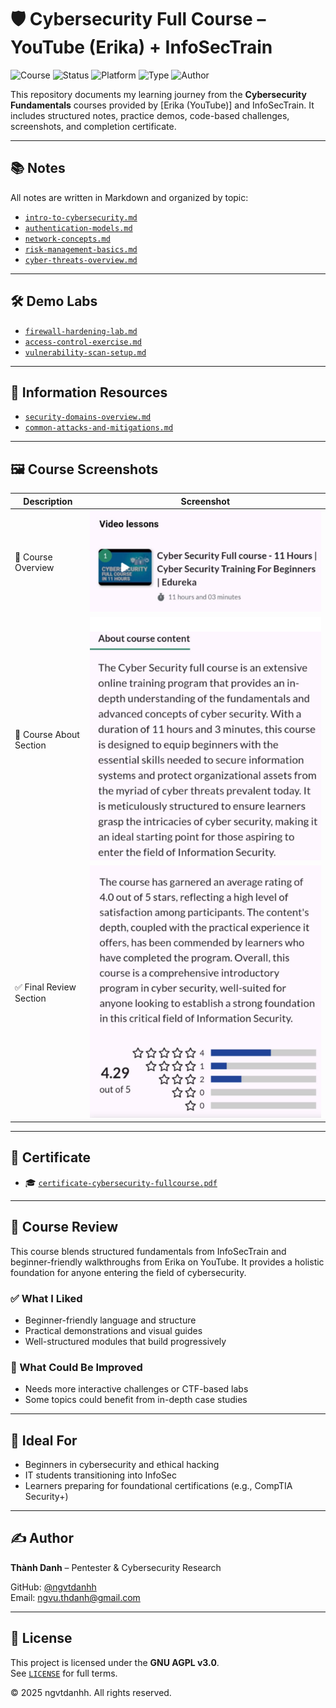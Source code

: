 # 🛡️ Cybersecurity Full Course – YouTube (Erika) + InfoSecTrain

![Course](https://img.shields.io/badge/Erika%20x%20InfoSecTrain-Certified-brightgreen?style=flat-square&logo=youtube)
![Status](https://img.shields.io/badge/Status-Completed-blue?style=flat-square&logo=verizon)
![Platform](https://img.shields.io/badge/Platform-YouTube%20%2B%20Cursa-informational?style=flat-square&logo=coursera)
![Type](https://img.shields.io/badge/Type-Self--Study-orange?style=flat-square&logo=openaccess)
![Author](https://img.shields.io/badge/Maintainer-Thành%20Danh-blueviolet?style=flat-square&logo=github)

This repository documents my learning journey from the **Cybersecurity Fundamentals** courses provided by [Erika (YouTube)] and InfoSecTrain. It includes structured notes, practice demos, code-based challenges, screenshots, and completion certificate.

---

## 📚 Notes

All notes are written in Markdown and organized by topic:

- [`intro-to-cybersecurity.md`](./notes/intro-to-cybersecurity.md)
- [`authentication-models.md`](./notes/authentication-models.md)
- [`network-concepts.md`](./notes/network-concepts.md)
- [`risk-management-basics.md`](./notes/risk-management-basics.md)
- [`cyber-threats-overview.md`](./notes/cyber-threats-overview.md)

---

## 🛠️ Demo Labs

- [`firewall-hardening-lab.md`](./demo/firewall-hardening-lab.md)
- [`access-control-exercise.md`](./demo/access-control-exercise.md)
- [`vulnerability-scan-setup.md`](./demo/vulnerability-scan-setup.md)

---

## 🧠 Information Resources

- [`security-domains-overview.md`](./information/security-domains-overview.md)
- [`common-attacks-and-mitigations.md`](./information/common-attacks-and-mitigations.md)

---

## 🖼️ Course Screenshots

| Description              | Screenshot |
|--------------------------|------------|
| 📘 Course Overview        | ![](./screenshots/Cursa-Course.png) |
| 🎯 Course About Section   | ![](./screenshots/Cursa-About.png) |
| ✅ Final Review Section   | ![](./screenshots/Cursa-Review.png) |

---

## 📜 Certificate

- 🎓 [`certificate-cybersecurity-fullcourse.pdf`](./cert/cybersecurity-masterclass-infosectrain.jpg
)

---

## 📝 Course Review

This course blends structured fundamentals from InfoSecTrain and beginner-friendly walkthroughs from Erika on YouTube. It provides a holistic foundation for anyone entering the field of cybersecurity.

### ✅ What I Liked

- Beginner-friendly language and structure  
- Practical demonstrations and visual guides  
- Well-structured modules that build progressively

### 📌 What Could Be Improved

- Needs more interactive challenges or CTF-based labs  
- Some topics could benefit from in-depth case studies

---

## 🎯 Ideal For

- Beginners in cybersecurity and ethical hacking  
- IT students transitioning into InfoSec  
- Learners preparing for foundational certifications (e.g., CompTIA Security+)

---

## ✍️ Author

**Thành Danh** – Pentester & Cybersecurity Research  

GitHub: [@ngvtdanhh](https://github.com/ngvtdanhh)  
Email: ngvu.thdanh@gmail.com

---

## 📄 License

This project is licensed under the **GNU AGPL v3.0**.  
See [`LICENSE`](./LICENSE) for full terms.

© 2025 ngvtdanhh. All rights reserved.
